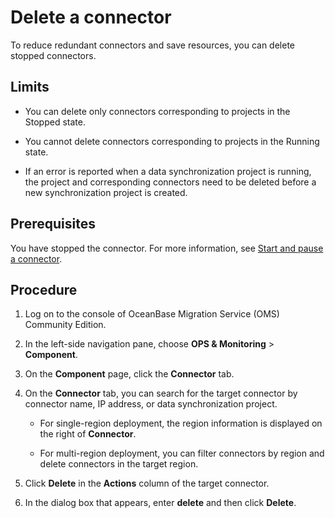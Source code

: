 # Delete a connector

To reduce redundant connectors and save resources, you can delete stopped connectors.

## Limits

* You can delete only connectors corresponding to projects in the Stopped state.

* You cannot delete connectors corresponding to projects in the Running state.

* If an error is reported when a data synchronization project is running, the project and corresponding connectors need to be deleted before a new synchronization project is created.

## Prerequisites

You have stopped the connector. For more information, see [Start and pause a connector](../200.connector/200.stop-or-start-the-connector.md).

## Procedure

1. Log on to the console of OceanBase Migration Service (OMS) Community Edition.

2. In the left-side navigation pane, choose **OPS & Monitoring** > **Component**.

3. On the **Component** page, click the **Connector** tab.

4. On the **Connector** tab, you can search for the target connector by connector name, IP address, or data synchronization project.

   * For single-region deployment, the region information is displayed on the right of **Connector**.

   * For multi-region deployment, you can filter connectors by region and delete connectors in the target region.

5. Click **Delete** in the **Actions** column of the target connector. 

6. In the dialog box that appears, enter **delete** and then click **Delete**. 
